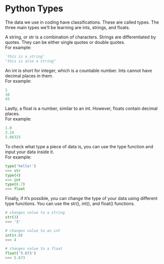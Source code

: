 # Python Types

The data we use in coding have classifications. These are called types. The three main types we’ll be learning are ints, strings, and floats.

A string, or str is a combination of characters. Strings are differentiated by quotes. They can be either single quotes or double quotes.  
For example:

```py
'this is a string'
"this is also a string"
```

An int is short for integer, which is a countable number. Ints cannot have decimal places in them.  
For example:

```py
1
10
45
```

Lastly, a float is a number, similar to an int. However, floats contain decimal places.  
For example:

```py
1.0
3.14
5.86325
```

To check what type a piece of data is, you can use the type function and input your data inside it.  
For example:

```py
type('hello!')
>>> str
type(4)
>>> int
type(8.7)
>>> float
```

Finally, if it’s possible, you can change the type of your data using different type functions. You can use the str(), int(), and float() functions.

```py
# changes value to a string
str(3)
>>> '3'

# changes value to an int
int(4.0)
>>> 4

# changes value to a float
float('5.673')
>>> 5.673
```
